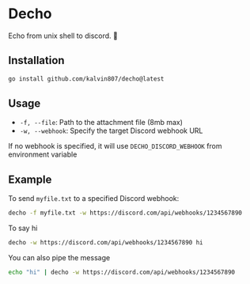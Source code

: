 # Decho

Echo from unix shell to discord. 🚀

## Installation
```bash
go install github.com/kalvin807/decho@latest
```

## Usage

- `-f, --file`: Path to the attachment file (8mb max)
- `-w, --webhook`: Specify the target Discord webhook URL

If no webhook is specified, it will use `DECHO_DISCORD_WEBHOOK` from environment variable

## Example

To send `myfile.txt` to a specified Discord webhook:

```bash
decho -f myfile.txt -w https://discord.com/api/webhooks/1234567890
```

To say hi

```bash
decho -w https://discord.com/api/webhooks/1234567890 hi
```

You can also pipe the message

```bash
echo "hi" | decho -w https://discord.com/api/webhooks/1234567890
```
